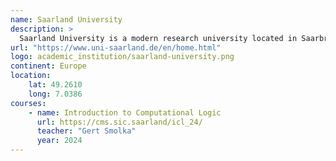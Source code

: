 ```yaml
---
name: Saarland University
description: >
  Saarland University is a modern research university located in Saarbrücken, the capital of the German state of Saarland.
url: "https://www.uni-saarland.de/en/home.html"
logo: academic_institution/saarland-university.png
continent: Europe
location:
    lat: 49.2610
    long: 7.0386
courses:
    - name: Introduction to Computational Logic
      url: https://cms.sic.saarland/icl_24/
      teacher: "Gert Smolka"
      year: 2024
---
```

